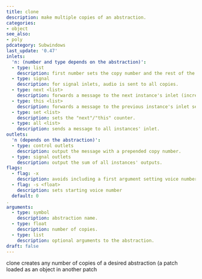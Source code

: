 ```yaml
---
title: clone
description: make multiple copies of an abstraction.
categories:
- object
see_also: 
- poly
pdcategory: Subwindows
last_update: '0.47'
inlets:
  'n: (number and type depends on the abstraction)':
  - type: list
    description: first number sets the copy number and the rest of the list is sent to that instance's inlet.
  - type: signal
    description: for signal inlets, audio is sent to all copies.
  - type: next <list>
    description: forwards a message to the next instance's inlet (incrementing and repeating circularly).
  - type: this <list>
    description: forwards a message to the previous instance's inlet sent to by "this" or "next".
  - type: set <list>
    description: sets the "next"/"this" counter.
  - type: all <list>
    description: sends a message to all instances' inlet.
outlets:
  'n (depends on the abstraction)':
  - type: control outlets
    description: output the message with a prepended copy number.
  - type: signal outlets
    description: output the sum of all instances' outputs.
flags:
  - flag: -x
    description: avoids including a first argument setting voice number.
  - flag: -s <float>
    description: sets starting voice number 
  default: 0
.	
arguments:
  - type: symbol
    description: abstraction name.
  - type: float
    description: number of copies.
  - type: list
    description: optional arguments to the abstraction.
draft: false
---
```

clone creates any number of copies of a desired abstraction (a patch loaded as an object in another patch